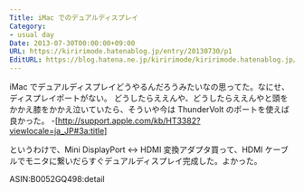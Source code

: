```yaml
---
Title: iMac でのデュアルディスプレイ
Category:
- usual day
Date: 2013-07-30T00:00:00+09:00
URL: https://kiririmode.hatenablog.jp/entry/20130730/p1
EditURL: https://blog.hatena.ne.jp/kiririmode/kiririmode.hatenablog.jp/atom/entry/8454420450078209611
---
```



iMac でデュアルディスプレイどうやるんだろうみたいなの思ってた。なにせ、ディスプレイポートがない。
どうしたらええんや、どうしたらええんやと頭をかかえ膝をかかえ泣いていたら、そういや今は ThunderVolt のポートを使えば良かった。
-[http://support.apple.com/kb/HT3382?viewlocale=ja_JP#3a:title]

というわけで、Mini DisplayPort <-> HDMI 変換アダプタ買って、HDMI ケーブルでモニタに繋いだらすぐデュアルディスプレイ完成した。よかった。

ASIN:B0052GQ498:detail
